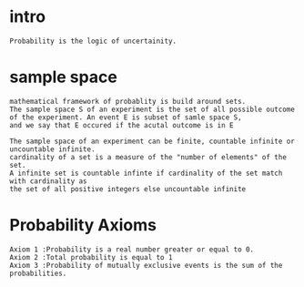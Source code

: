 
# intro
    Probability is the logic of uncertainity.
    
# sample space
    mathematical framework of probablity is build around sets.
    The sample space S of an experiment is the set of all possible outcome of the experiment. An event E is subset of samle space S,
    and we say that E occured if the acutal outcome is in E
    
    The sample space of an experiment can be finite, countable infinite or uncountable infinite.
    cardinality of a set is a measure of the "number of elements" of the set.
    A infinite set is countable infinte if cardinality of the set match with cardinality as 
    the set of all positive integers else uncountable infinite
    
    
# Probability Axioms
    Axiom 1 :Probability is a real number greater or equal to 0.
    Axiom 2 :Total probability is equal to 1
    Axiom 3 :Probability of mutually exclusive events is the sum of the probabilities.